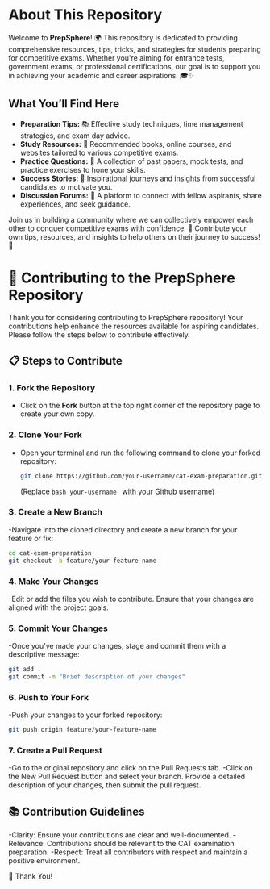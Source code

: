 # About This Repository

Welcome to **PrepSphere**! 🌍 This repository is dedicated to providing comprehensive resources, tips, tricks, and strategies for students preparing for competitive exams. Whether you're aiming for entrance tests, government exams, or professional certifications, our goal is to support you in achieving your academic and career aspirations. 🎓✨

## What You’ll Find Here

- **Preparation Tips:** 📚 Effective study techniques, time management strategies, and exam day advice.
- **Study Resources:** 🔖 Recommended books, online courses, and websites tailored to various competitive exams.
- **Practice Questions:** 📝 A collection of past papers, mock tests, and practice exercises to hone your skills.
- **Success Stories:** 🌟 Inspirational journeys and insights from successful candidates to motivate you.
- **Discussion Forums:** 💬 A platform to connect with fellow aspirants, share experiences, and seek guidance.

Join us in building a community where we can collectively empower each other to conquer competitive exams with confidence. 💪 Contribute your own tips, resources, and insights to help others on their journey to success! 🚀

# 🤝 Contributing to the PrepSphere Repository

Thank you for considering contributing to PrepSphere repository! Your contributions help enhance the resources available for aspiring candidates. Please follow the steps below to contribute effectively.

## 📋 Steps to Contribute

### 1. Fork the Repository
- Click on the **Fork** button at the top right corner of the repository page to create your own copy.

### 2. Clone Your Fork
- Open your terminal and run the following command to clone your forked repository:

  ```bash
  git clone https://github.com/your-username/cat-exam-preparation.git
  ```
  (Replace ```bash your-username ``` with your Github username)
  
### 3. Create a New Branch
-Navigate into the cloned directory and create a new branch for your feature or fix:
```bash
cd cat-exam-preparation
git checkout -b feature/your-feature-name
```

### 4. Make Your Changes
-Edit or add the files you wish to contribute. Ensure that your changes are aligned with the project goals.

### 5. Commit Your Changes
-Once you've made your changes, stage and commit them with a descriptive message:
```bash
git add .
git commit -m "Brief description of your changes"
```

### 6. Push to Your Fork
-Push your changes to your forked repository:
```bash
git push origin feature/your-feature-name
```

### 7. Create a Pull Request
-Go to the original repository and click on the Pull Requests tab.
-Click on the New Pull Request button and select your branch. Provide a detailed description of your changes, then submit the pull request.

## 📚 Contribution Guidelines
-Clarity: Ensure your contributions are clear and well-documented.
-Relevance: Contributions should be relevant to the CAT examination preparation.
-Respect: Treat all contributors with respect and maintain a positive environment.

🙏 Thank You!


